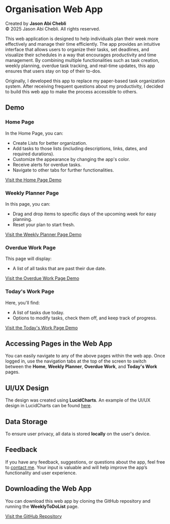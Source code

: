 # Organisation Web App

Created by **Jason Abi Chebli**  
© 2025 Jason Abi Chebli. All rights reserved.

This web application is designed to help individuals plan their week more effectively and manage their time efficiently. The app provides an intuitive interface that allows users to organize their tasks, set deadlines, and visualize their schedules in a way that encourages productivity and time management. By combining multiple functionalities such as task creation, weekly planning, overdue task tracking, and real-time updates, this app ensures that users stay on top of their to-dos.

Originally, I developed this app to replace my paper-based task organization system. After receiving frequent questions about my productivity, I decided to build this web app to make the process accessible to others.

## Demo

### Home Page
In the Home Page, you can:
- Create Lists for better organization.
- Add tasks to those lists (including descriptions, links, dates, and required durations).
- Customize the appearance by changing the app's color.
- Receive alerts for overdue tasks.
- Navigate to other tabs for further functionalities.

[Visit the Home Page Demo](https://jabichebli.github.io/weeklyPlanner/weeklyToDoList.html)

### Weekly Planner Page
In this page, you can:
- Drag and drop items to specific days of the upcoming week for easy planning.
- Reset your plan to start fresh.

[Visit the Weekly Planner Page Demo](https://jabichebli.github.io/weeklyPlanner/weeklyPlanner.html)

### Overdue Work Page
This page will display:
- A list of all tasks that are past their due date.

[Visit the Overdue Work Page Demo](https://jabichebli.github.io/weeklyPlanner/sectionItems.html)

### Today's Work Page
Here, you'll find:
- A list of tasks due today.
- Options to modify tasks, check them off, and keep track of progress.

[Visit the Today's Work Page Demo](https://jabichebli.github.io/weeklyPlanner/sectionItems.html)

## Accessing Pages in the Web App

You can easily navigate to any of the above pages within the web app. Once logged in, use the navigation tabs at the top of the screen to switch between the **Home**, **Weekly Planner**, **Overdue Work**, and **Today's Work** pages.

## UI/UX Design

The design was created using **LucidCharts**. An example of the UI/UX design in LucidCharts can be found [here](https://jabichebli.github.io/weeklyPlanner/LucidChart_Home_Page.pdf).

## Data Storage

To ensure user privacy, all data is stored **locally** on the user's device.

## Feedback

If you have any feedback, suggestions, or questions about the app, feel free to [contact me](https://jabichebli.github.io/jabichebli/contact.html). Your input is valuable and will help improve the app’s functionality and user experience.

## Downloading the Web App

You can download this web app by cloning the GitHub repository and running the **WeeklyToDoList** page.

[Visit the GitHub Repository](https://github.com/jabichebli/weeklyPlanner.git)
